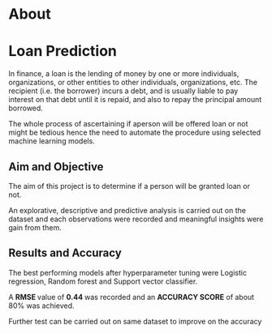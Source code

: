 # About

<h1> Loan Prediction </h1>

<p> In finance, a loan is the lending of money by one or more individuals, organizations, or other entities to other individuals, organizations, etc. The recipient (i.e. the borrower) incurs a debt, and is usually liable to pay interest on that debt until it is repaid, and also to repay the principal amount borrowed. </p>

<p>The whole process of ascertaining if aperson will be offered loan or not might be tedious hence the need to automate the procedure using selected machine learning models. </p>

<h2> Aim and Objective </h2> 

<p> The aim of this project is to determine if a person will be granted loan or not. </p>
<p> An explorative, descriptive and predictive analysis is carried out on the dataset and each observations were 
recorded and meaningful insights were gain from them. </p>

<h2> Results and Accuracy </h2>

<p> The best performing models after hyperparameter tuning were Logistic regression, Random forest and Support vector classifier. 
<p> A <strong> RMSE </strong > value of 
<strong> 0.44 </strong> was recorded and an <strong> ACCURACY SCORE</strong> of about 80% was achieved.</p>

<p> Further test can be carried out on same dataset 
to improve on the accuracy </p>  
